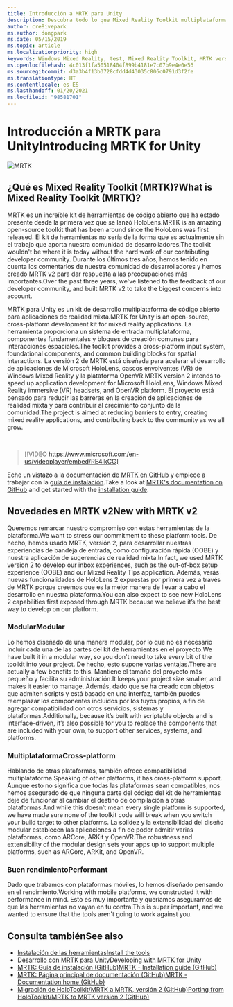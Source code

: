 ```yaml
---
title: Introducción a MRTK para Unity
description: Descubra todo lo que Mixed Reality Toolkit multiplataforma puede ofrecer a los nuevos desarrolladores de realidad mixta.
author: cre8ivepark
ms.author: dongpark
ms.date: 05/15/2019
ms.topic: article
ms.localizationpriority: high
keywords: Windows Mixed Reality, test, Mixed Reality Toolkit, MRTK version 2, MRTK, tools, SDK, HoloLens, HoloLens 2, mixed reality headset, windows mixed reality headset, virtual reality headset, cross-platform
ms.openlocfilehash: 4c013f1fa50518404f899b4181e7c07b9e4e0e56
ms.sourcegitcommit: d3a3b4f13b3728cfdd4d43035c806c0791d3f2fe
ms.translationtype: HT
ms.contentlocale: es-ES
ms.lasthandoff: 01/20/2021
ms.locfileid: "98581701"
---
```

# <a name="introducing-mrtk-for-unity"></a><span data-ttu-id="3334c-104">Introducción a MRTK para Unity</span><span class="sxs-lookup"><span data-stu-id="3334c-104">Introducing MRTK for Unity</span></span>

![MRTK](../../design/images/MRTK_UX_Hero.png)

## <a name="what-is-mixed-reality-toolkit-mrtk"></a><span data-ttu-id="3334c-106">¿Qué es Mixed Reality Toolkit (MRTK)?</span><span class="sxs-lookup"><span data-stu-id="3334c-106">What is Mixed Reality Toolkit (MRTK)?</span></span>

<span data-ttu-id="3334c-107">MRTK es un increíble kit de herramientas de código abierto que ha estado presente desde la primera vez que se lanzó HoloLens.</span><span class="sxs-lookup"><span data-stu-id="3334c-107">MRTK is an amazing open-source toolkit that has been around since the HoloLens was first released.</span></span> <span data-ttu-id="3334c-108">El kit de herramientas no sería de la forma que es actualmente sin el trabajo que aporta nuestra comunidad de desarrolladores.</span><span class="sxs-lookup"><span data-stu-id="3334c-108">The toolkit wouldn't be where it is today without the hard work of our contributing developer community.</span></span> <span data-ttu-id="3334c-109">Durante los últimos tres años, hemos tenido en cuenta los comentarios de nuestra comunidad de desarrolladores y hemos creado MRTK v2 para dar respuesta a las preocupaciones más importantes.</span><span class="sxs-lookup"><span data-stu-id="3334c-109">Over the past three years, we've listened to the feedback of our developer community, and built MRTK v2 to take the biggest concerns into account.</span></span>  

<span data-ttu-id="3334c-110">MRTK para Unity es un kit de desarrollo multiplataforma de código abierto para aplicaciones de realidad mixta.</span><span class="sxs-lookup"><span data-stu-id="3334c-110">MRTK for Unity is an open-source, cross-platform development kit for mixed reality applications.</span></span> <span data-ttu-id="3334c-111">La herramienta proporciona un sistema de entrada multiplataforma, componentes fundamentales y bloques de creación comunes para interacciones espaciales.</span><span class="sxs-lookup"><span data-stu-id="3334c-111">The toolkit provides a cross-platform input system, foundational components, and common building blocks for spatial interactions.</span></span> <span data-ttu-id="3334c-112">La versión 2 de MRTK está diseñada para acelerar el desarrollo de aplicaciones de Microsoft HoloLens, cascos envolventes (VR) de Windows Mixed Reality y la plataforma OpenVR.</span><span class="sxs-lookup"><span data-stu-id="3334c-112">MRTK version 2 intends to speed up application development for Microsoft HoloLens, Windows Mixed Reality immersive (VR) headsets, and OpenVR platform.</span></span> <span data-ttu-id="3334c-113">El proyecto está pensado para reducir las barreras en la creación de aplicaciones de realidad mixta y para contribuir al crecimiento conjunto de la comunidad.</span><span class="sxs-lookup"><span data-stu-id="3334c-113">The project is aimed at reducing barriers to entry, creating mixed reality applications, and contributing back to the community as we all grow.</span></span>

<br>

> [!VIDEO https://www.microsoft.com/en-us/videoplayer/embed/RE4IkCG]

<span data-ttu-id="3334c-114">Eche un vistazo a la [documentación de MRTK en GitHub](https://microsoft.github.io/MixedRealityToolkit-Unity/README.html) y empiece a trabajar con la [guía de instalación](https://microsoft.github.io/MixedRealityToolkit-Unity/Documentation/Installation.html).</span><span class="sxs-lookup"><span data-stu-id="3334c-114">Take a look at [MRTK's documentation on GitHub](https://microsoft.github.io/MixedRealityToolkit-Unity/README.html) and get started with the [installation guide](https://microsoft.github.io/MixedRealityToolkit-Unity/Documentation/Installation.html).</span></span>

## <a name="new-with-mrtk-v2"></a><span data-ttu-id="3334c-115">Novedades en MRTK v2</span><span class="sxs-lookup"><span data-stu-id="3334c-115">New with MRTK v2</span></span>

<span data-ttu-id="3334c-116">Queremos remarcar nuestro compromiso con estas herramientas de la plataforma.</span><span class="sxs-lookup"><span data-stu-id="3334c-116">We want to stress our commitment to these platform tools.</span></span>  <span data-ttu-id="3334c-117">De hecho, hemos usado MRTK, versión 2, para desarrollar nuestras experiencias de bandeja de entrada, como configuración rápida (OOBE) y nuestra aplicación de sugerencias de realidad mixta.</span><span class="sxs-lookup"><span data-stu-id="3334c-117">In fact, we used MRTK version 2 to develop our inbox experiences, such as the out-of-box setup experience (OOBE) and our Mixed Reality Tips application.</span></span> <span data-ttu-id="3334c-118">Además, verás nuevas funcionalidades de HoloLens 2 expuestas por primera vez a través de MRTK porque creemos que es la mejor manera de llevar a cabo el desarrollo en nuestra plataforma.</span><span class="sxs-lookup"><span data-stu-id="3334c-118">You can also expect to see new HoloLens 2 capabilities first exposed through MRTK because we believe it’s the best way to develop on our platform.</span></span> 

### <a name="modular"></a><span data-ttu-id="3334c-119">Modular</span><span class="sxs-lookup"><span data-stu-id="3334c-119">Modular</span></span>

<span data-ttu-id="3334c-120">Lo hemos diseñado de una manera modular, por lo que no es necesario incluir cada una de las partes del kit de herramientas en el proyecto.</span><span class="sxs-lookup"><span data-stu-id="3334c-120">We have built it in a modular way, so you don't need to take every bit of the toolkit into your project.</span></span>  <span data-ttu-id="3334c-121">De hecho, esto supone varias ventajas.</span><span class="sxs-lookup"><span data-stu-id="3334c-121">There are actually a few benefits to this.</span></span>  <span data-ttu-id="3334c-122">Mantiene el tamaño del proyecto más pequeño y facilita su administración.</span><span class="sxs-lookup"><span data-stu-id="3334c-122">It keeps your project size smaller, and makes it easier to manage.</span></span>  <span data-ttu-id="3334c-123">Además, dado que se ha creado con objetos que admiten scripts y está basado en una interfaz, también puedes reemplazar los componentes incluidos por los tuyos propios, a fin de agregar compatibilidad con otros servicios, sistemas y plataformas.</span><span class="sxs-lookup"><span data-stu-id="3334c-123">Additionally, because it’s built with scriptable objects and is interface-driven, it’s also possible for you to replace the components that are included with your own, to support other services, systems, and platforms.</span></span>

### <a name="cross-platform"></a><span data-ttu-id="3334c-124">Multiplataforma</span><span class="sxs-lookup"><span data-stu-id="3334c-124">Cross-platform</span></span>

<span data-ttu-id="3334c-125">Hablando de otras plataformas, también ofrece compatibilidad multiplataforma.</span><span class="sxs-lookup"><span data-stu-id="3334c-125">Speaking of other platforms, it has cross-platform support.</span></span>  <span data-ttu-id="3334c-126">Aunque esto no significa que todas las plataformas sean compatibles, nos hemos asegurado de que ninguna parte del código del kit de herramientas deje de funcionar al cambiar el destino de compilación a otras plataformas.</span><span class="sxs-lookup"><span data-stu-id="3334c-126">And while this doesn’t mean every single platform is supported, we have made sure none of the toolkit code will break when you switch your build target to other platforms.</span></span>  <span data-ttu-id="3334c-127">La solidez y la extensibilidad del diseño modular establecen las aplicaciones a fin de poder admitir varias plataformas, como ARCore, ARKit y OpenVR.</span><span class="sxs-lookup"><span data-stu-id="3334c-127">The robustness and extensibility of the modular design sets your apps up to support multiple platforms, such as ARCore, ARKit, and OpenVR.</span></span>

### <a name="performant"></a><span data-ttu-id="3334c-128">Buen rendimiento</span><span class="sxs-lookup"><span data-stu-id="3334c-128">Performant</span></span>

<span data-ttu-id="3334c-129">Dado que trabamos con plataformas móviles, lo hemos diseñado pensando en el rendimiento.</span><span class="sxs-lookup"><span data-stu-id="3334c-129">Working with mobile platforms, we constructed it with performance in mind.</span></span>  <span data-ttu-id="3334c-130">Esto es muy importante y queríamos asegurarnos de que las herramientas no vayan en tu contra.</span><span class="sxs-lookup"><span data-stu-id="3334c-130">This is super important, and we wanted to ensure that the tools aren't going to work against you.</span></span>

## <a name="see-also"></a><span data-ttu-id="3334c-131">Consulta también</span><span class="sxs-lookup"><span data-stu-id="3334c-131">See also</span></span>

* [<span data-ttu-id="3334c-132">Instalación de las herramientas</span><span class="sxs-lookup"><span data-stu-id="3334c-132">Install the tools</span></span>](../install-the-tools.md)
* [<span data-ttu-id="3334c-133">Desarrollo con MRTK para Unity</span><span class="sxs-lookup"><span data-stu-id="3334c-133">Developing with MRTK for Unity</span></span>](unity-development-overview.md)
* [<span data-ttu-id="3334c-134">MRTK: Guía de instalación (GitHub)</span><span class="sxs-lookup"><span data-stu-id="3334c-134">MRTK - Installation guide (GitHub)</span></span>](https://microsoft.github.io/MixedRealityToolkit-Unity/Documentation/Installation.html)
* [<span data-ttu-id="3334c-135">MRTK: Página principal de documentación (GitHub)</span><span class="sxs-lookup"><span data-stu-id="3334c-135">MRTK - Documentation home (GitHub)</span></span>](https://microsoft.github.io/MixedRealityToolkit-Unity/README.html)
* [<span data-ttu-id="3334c-136">Migración de HoloToolkit/MRTK a MRTK, versión 2 (GitHub)</span><span class="sxs-lookup"><span data-stu-id="3334c-136">Porting from HoloToolkit/MRTK to MRTK version 2 (GitHub)</span></span>](https://microsoft.github.io/MixedRealityToolkit-Unity/Documentation/HTKToMRTKPortingGuide.html)
